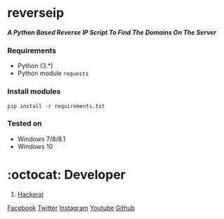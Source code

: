 # reverseip

***A Python Based Reverse IP Script To Find The Domains On The Server***

### Requirements

- Python (3.*)
- Python module `requests`

### Install modules

	pip install -r requirements.txt
	
### Tested on

- Windows 7/8/8.1
- Windows 10

# :octocat: Developer
1. [Hackeraj](https://www.facebook.com/raazkapoorkushwaha/)


[Facebook](https://www.facebook.com/Hackeraj/)
[Twitter](https://twitter.com/Hackeraj_np/)
[Instagram](https://www.instagram.com/hackeraj/)
[Youtube](https://www.youtube.com/Hackeraj/)
[Github](https://www.github.com/HackerajOfficial/)
